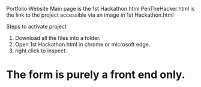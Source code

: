 Portfolio Website 
Main page is the 1st Hackathon.html
PenTheHacker.html is the link to the project accessible via an image in 1st Hackathon.html

Steps to activate project
1. Download all the files into a folder.
2. Open 1st Hackathon.html in chrome or microsoft edge.
3. right click to inspect.


# The form is purely a front end only.
